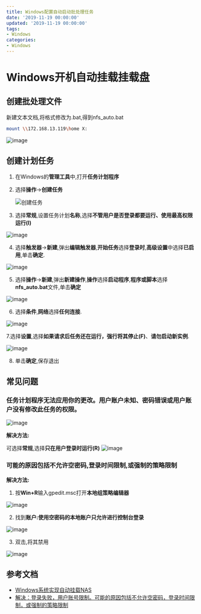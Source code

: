 ```yaml
---
title: Windows配置自动启动批处理任务
date: '2019-11-19 00:00:00'
updated: '2019-11-19 00:00:00'
tags:
- Windows
categories:
- Windows
---
```

# Windows开机自动挂载挂载盘
## 创建批处理文件
新建文本文档,将格式修改为.bat,得到nfs_auto.bat
```bash
mount \\172.168.13.119\home X:
```
![image](https://gitee.com/swang-harbin/pic-bed/raw/master/images/2021/20210609143026.png)
## 创建计划任务

1. 在Windows的**管理工具**中,打开**任务计划程序**
2. 选择**操作**->**创建任务**

   ![创建任务](https://gitee.com/swang-harbin/pic-bed/raw/master/images/2021/20210619223943.png)

3. 选择**常规**,设置任务计划**名称**,选择**不管用户是否登录都要运行、使用最高权限运行(I)**

![image](https://gitee.com/swang-harbin/pic-bed/raw/master/images/2021/20210609143027.png)

4. 选择**触发器**->**新建**,弹出**编辑触发器**,**开始任务**选择**登录时**,**高级设置**中选择**已启用**,单击**确定**.

![image](https://gitee.com/swang-harbin/pic-bed/raw/master/images/2021/20210609143028.png)

5. 选择**操作**->**新建**,弹出**新建操作**,**操作**选择**启动程序**,**程序或脚本**选择**nfs_auto.bat**文件,单击**确定**

![image](https://gitee.com/swang-harbin/pic-bed/raw/master/images/2021/20210609143029.png)

6. 选择**条件**,**网络**选择**任何连接**.

![image](https://gitee.com/swang-harbin/pic-bed/raw/master/images/2021/20210619224015.png)

7.选择**设置**,选择**如果请求后任务还在运行，强行将其停止(F)**、**请勿启动新实例**.

![image](https://gitee.com/swang-harbin/pic-bed/raw/master/images/2021/20210609143030.png)

8. 单击**确定**,保存退出

## 常见问题
### 任务计划程序无法应用你的更改。用户账户未知、密码错误或用户账户没有修改此任务的权限。
![image](https://gitee.com/swang-harbin/pic-bed/raw/master/images/2021/20210609143031.png)

**解决方法:**

可选择**常规**,选择**只在用户登录时运行(R)**
![image](https://gitee.com/swang-harbin/pic-bed/raw/master/images/2021/20210609143032.png)

### 可能的原因包括不允许空密码,登录时间限制,或强制的策略限制

**解决方法:**

1. 按**Win+R**输入gpedit.msc打开**本地组策略编辑器**

![image](https://gitee.com/swang-harbin/pic-bed/raw/master/images/2021/20210609143033.png)

2. 找到**账户:使用空密码的本地账户只允许进行控制台登录**

![image](https://gitee.com/swang-harbin/pic-bed/raw/master/images/2021/20210609143034.png)

3. 双击,将其禁用

![image](https://gitee.com/swang-harbin/pic-bed/raw/master/images/2021/20210609143035.png)

## 参考文档
- [Windows系统实现自动挂载NAS](https://help.aliyun.com/knowledge_detail/71869.html)
- [解决：登录失败，用户账号限制。可能的原因包括不允许空密码，登录时间限制，或强制的策略限制](https://blog.csdn.net/xuhui_liu/article/details/73832743)
